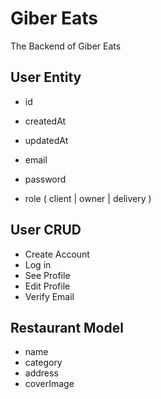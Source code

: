 # Giber Eats

The Backend of Giber Eats

## User Entity

- id
- createdAt
- updatedAt

- email
- password
- role ( client | owner | delivery )

## User CRUD

- Create Account
- Log in
- See Profile
- Edit Profile
- Verify Email

## Restaurant Model

- name
- category
- address
- coverImage
